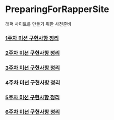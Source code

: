 # PreparingForRapperSite
래퍼 사이트를 만들기 위한 사전준비

### [1주차 미션 구현사항 정리](docs/1week/README.md)

### [2주차 미션 구현사항 정리](docs/2week/README.md)

### [3주차 미션 구현사항 정리](docs/3week/README.md)

### [4주차 미션 구현사항 정리](docs/4week/README.md)

### [5주차 미션 구현사항 정리](docs/5week/README.md)

### [6주차 미션 구현사항 정리](docs/6week/README.md)
